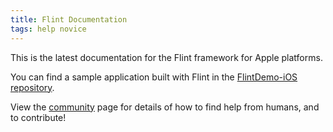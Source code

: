 ```yaml
---
title: Flint Documentation
tags: help novice
---
```


This is the latest documentation for the Flint framework for Apple platforms.

You can find a sample application built with Flint in the [FlintDemo-iOS repository](https://github.com/MontanaFlossCo/FlintDemo-iOS).

View the [community](guides/community.md) page for details of how to find help from humans, and to contribute!
